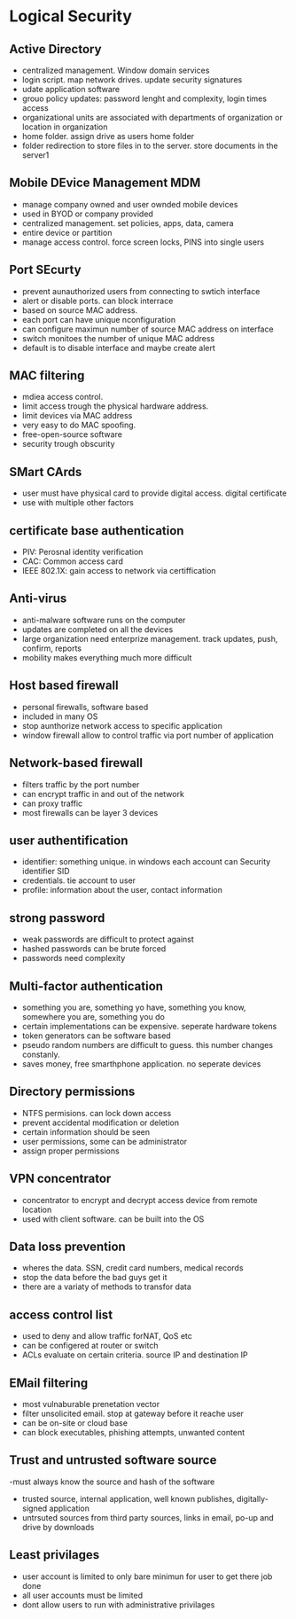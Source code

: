 # Logical Security
## Active Directory
- centralized management. Window domain services
- login script. map network drives. update security signatures
- udate application software
- grouo policy updates: password lenght and complexity, login times access
- organizational units are associated with departments of organization or location in organization
- home folder. assign drive as users home folder
- folder redirection to store files in to the server. store documents in the server1
## Mobile DEvice Management MDM
- manage company owned and user ownded mobile devices
- used in BYOD or company provided
- centralized management. set policies, apps, data, camera
- entire device or partition 
- manage access control. force screen locks, PINS into single users
## Port SEcurty
- prevent aunauthorized users from connecting to swtich interface
- alert or disable ports. can block interrace
- based on source MAC address. 
- each port can have unique nconfiguration
- can configure maximun number of source MAC address on interface
- switch monitoes the number of unique MAC address
- default is to disable interface and maybe create alert
## MAC filtering
- mdiea access control. 
- limit access trough the physical hardware address. 
- limit devices via MAC address
- very easy to do MAC spoofing.
- free-open-source software
- security trough obscurity
## SMart CArds
- user must have physical card to provide digital access. digital certificate
- use with multiple other factors
## certificate base authentication
- PIV: Perosnal identity verification 
- CAC: Common access card
- IEEE 802.1X: gain access to network via certiffication
## Anti-virus
- anti-malware software runs on the computer
- updates are completed on all the devices
- large organization need enterprize management. track updates, push, confirm, reports
- mobility makes everything much more difficult
## Host based firewall
- personal firewalls, software based
- included in many OS
- stop aunthorize network access to specific application
- window firewall allow to control traffic via port number of application
## Network-based firewall
- filters traffic by the port number
- can encrypt traffic in and out of the network
- can proxy traffic
- most firewalls can be layer 3 devices
## user authentification
- identifier: something unique. in windows each account can Security identifier SID
- credentials. tie account to user
- profile: information about the user, contact information
## strong password
- weak passwords are difficult to protect against
- hashed passwords can be brute forced
- passwords need complexity
## Multi-factor authentication
- something you are, something yo have, something you know, somewhere you are, something you do
- certain implementations can be expensive. seperate hardware tokens
- token generators can be software based
- pseudo random numbers are difficult to guess. this number changes constanly.
- saves money, free smarthphone application. no seperate devices
## Directory permissions
- NTFS permisions. can lock down access
- prevent accidental modification or deletion
- certain information should be seen
- user permissions, some can be administrator
- assign proper permissions
## VPN concentrator
- concentrator to encrypt and decrypt access device from remote location
- used with client software. can be built into the OS
## Data loss prevention
- wheres the data. SSN, credit card numbers, medical records
- stop the data before the bad guys get it
- there are a variaty of methods to transfor data
## access control list
- used to deny and allow traffic forNAT, QoS etc
- can be configered at router or switch
- ACLs evaluate on certain criteria. source IP and destination IP
## EMail filtering
- most vulnaburable prenetation vector
- filter unsolicited email. stop at gateway before it reache user
- can be on-site or cloud base
- can block executables, phishing attempts, unwanted content
## Trust and untrusted software source
-must always know the source and hash of the software
- trusted source, internal application, well known publishes, digitally-signed application
- untrsuted sources from third party sources, links in email, po-up and drive by downloads
## Least privilages
- user account is limited to only bare minimun for user to get there job done
- all user accounts must be limited
- dont allow users  to run with administrative privilages
